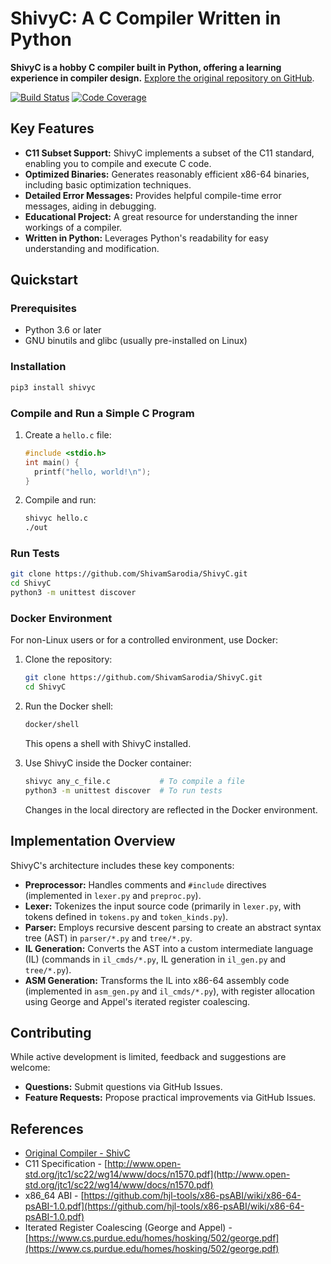 # ShivyC: A C Compiler Written in Python 

**ShivyC is a hobby C compiler built in Python, offering a learning experience in compiler design.** [Explore the original repository on GitHub](https://github.com/ShivamSarodia/ShivyC).

[![Build Status](https://travis-ci.org/ShivamSarodia/ShivyC.svg?branch=master)](https://travis-ci.org/ShivamSarodia/ShivyC)
[![Code Coverage](https://codecov.io/gh/ShivamSarodia/ShivyC/branch/master/graph/badge.svg)](https://codecov.io/gh/ShivamSarodia/ShivyC)

## Key Features

*   **C11 Subset Support:** ShivyC implements a subset of the C11 standard, enabling you to compile and execute C code.
*   **Optimized Binaries:** Generates reasonably efficient x86-64 binaries, including basic optimization techniques.
*   **Detailed Error Messages:** Provides helpful compile-time error messages, aiding in debugging.
*   **Educational Project:** A great resource for understanding the inner workings of a compiler.
*   **Written in Python:**  Leverages Python's readability for easy understanding and modification.

## Quickstart

### Prerequisites

*   Python 3.6 or later
*   GNU binutils and glibc (usually pre-installed on Linux)

### Installation

```bash
pip3 install shivyc
```

### Compile and Run a Simple C Program

1.  Create a `hello.c` file:

    ```c
    #include <stdio.h>
    int main() {
      printf("hello, world!\n");
    }
    ```

2.  Compile and run:

    ```bash
    shivyc hello.c
    ./out
    ```

### Run Tests

```bash
git clone https://github.com/ShivamSarodia/ShivyC.git
cd ShivyC
python3 -m unittest discover
```

### Docker Environment

For non-Linux users or for a controlled environment, use Docker:

1.  Clone the repository:

    ```bash
    git clone https://github.com/ShivamSarodia/ShivyC.git
    cd ShivyC
    ```

2.  Run the Docker shell:

    ```bash
    docker/shell
    ```

    This opens a shell with ShivyC installed.

3.  Use ShivyC inside the Docker container:

    ```bash
    shivyc any_c_file.c           # To compile a file
    python3 -m unittest discover  # To run tests
    ```
    Changes in the local directory are reflected in the Docker environment.

## Implementation Overview

ShivyC's architecture includes these key components:

*   **Preprocessor:** Handles comments and `#include` directives (implemented in `lexer.py` and `preproc.py`).
*   **Lexer:** Tokenizes the input source code (primarily in `lexer.py`, with tokens defined in `tokens.py` and `token_kinds.py`).
*   **Parser:** Employs recursive descent parsing to create an abstract syntax tree (AST) in `parser/*.py` and `tree/*.py`.
*   **IL Generation:** Converts the AST into a custom intermediate language (IL) (commands in `il_cmds/*.py`, IL generation in `il_gen.py` and `tree/*.py`).
*   **ASM Generation:** Transforms the IL into x86-64 assembly code (implemented in `asm_gen.py` and `il_cmds/*.py`), with register allocation using George and Appel's iterated register coalescing.

## Contributing

While active development is limited, feedback and suggestions are welcome:

*   **Questions:**  Submit questions via GitHub Issues.
*   **Feature Requests:**  Propose practical improvements via GitHub Issues.

## References

*   [Original Compiler - ShivC](https://github.com/ShivamSarodia/ShivC)
*   C11 Specification - [http://www.open-std.org/jtc1/sc22/wg14/www/docs/n1570.pdf](http://www.open-std.org/jtc1/sc22/wg14/www/docs/n1570.pdf)
*   x86\_64 ABI - [https://github.com/hjl-tools/x86-psABI/wiki/x86-64-psABI-1.0.pdf](https://github.com/hjl-tools/x86-psABI/wiki/x86-64-psABI-1.0.pdf)
*   Iterated Register Coalescing (George and Appel) - [https://www.cs.purdue.edu/homes/hosking/502/george.pdf](https://www.cs.purdue.edu/homes/hosking/502/george.pdf)